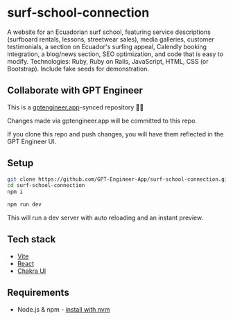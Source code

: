 # surf-school-connection

A website for an Ecuadorian surf school, featuring service descriptions (surfboard rentals, lessons, streetwear sales), media galleries, customer testimonials, a section on Ecuador's surfing appeal, Calendly booking integration, a blog/news section, SEO optimization, and code that is easy to modify. Technologies: Ruby, Ruby on Rails, JavaScript, HTML, CSS (or Bootstrap). Include fake seeds for demonstration.

## Collaborate with GPT Engineer

This is a [gptengineer.app](https://gptengineer.app)-synced repository 🌟🤖

Changes made via gptengineer.app will be committed to this repo.

If you clone this repo and push changes, you will have them reflected in the GPT Engineer UI.

## Setup

```sh
git clone https://github.com/GPT-Engineer-App/surf-school-connection.git
cd surf-school-connection
npm i
```

```sh
npm run dev
```

This will run a dev server with auto reloading and an instant preview.

## Tech stack

- [Vite](https://vitejs.dev/)
- [React](https://react.dev/)
- [Chakra UI](https://chakra-ui.com/)

## Requirements

- Node.js & npm - [install with nvm](https://github.com/nvm-sh/nvm#installing-and-updating)
